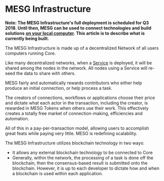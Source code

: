 # MESG Infrastructure

**Note: The MESG Infrastructure's full deployment is scheduled for Q3 2018. Until then, MESG can be used to connect technologies and build solutions** [**on your local computer**](installing-the-cli.md)**. This article is to describe what is currently being built.**  
  
The MESG Infrastructure is made up of a decentralized Network of all users computers running Core.   
  
Like many decentralized networks, when a [Service](../service/what-is-a-service.md) is deployed, it will be shared among the nodes in the network. All nodes using a Service will re-seed the data to share with others.   
  
MESG fairly and automatically rewards contributors who either help produce an initial connection, or help process a task. 

The creators of connections, workflows or applications choose their price and dictate what each actor in the transaction, including the creator, is rewarded in MESG Tokens when others use their work. This effectively creates a totally free market of connection-making, efficiencies and automation.

All of this in a pay-per-transaction model, allowing users to accomplish great feats while paying very little. MESG is redefining scalability.

The MESG Infrastructure utilizes blockchain technology in two ways: 

* It allows any external blockchain technology to be connected to Core
* Generally, within the network, the processing of a task is done off the blockchain, then the consensus-based result is submitted onto the blockchain. However, it is up to each developer to dictate how and when a blockchain is used within each application. 



